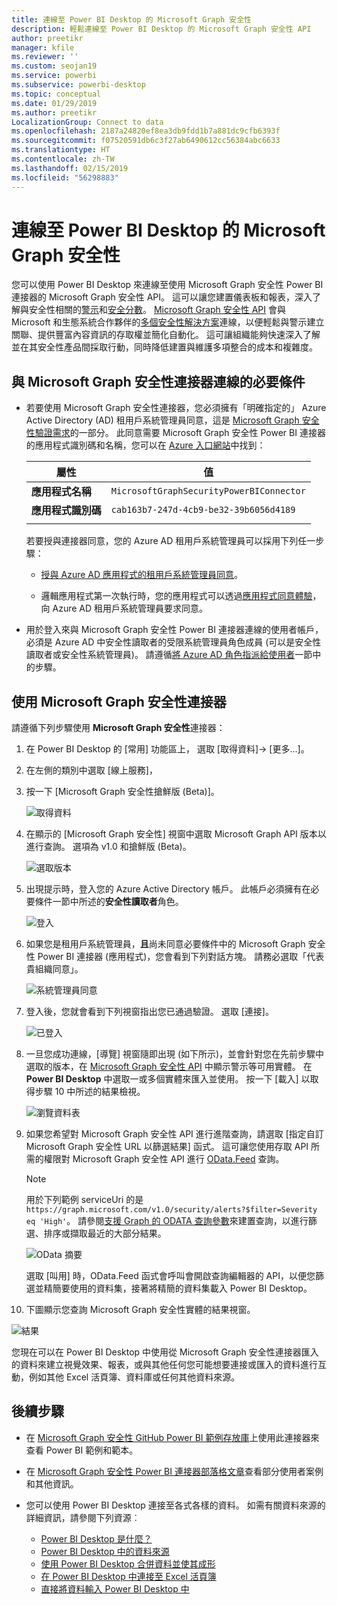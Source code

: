 ```yaml
---
title: 連線至 Power BI Desktop 的 Microsoft Graph 安全性
description: 輕鬆連線至 Power BI Desktop 的 Microsoft Graph 安全性 API
author: preetikr
manager: kfile
ms.reviewer: ''
ms.custom: seojan19
ms.service: powerbi
ms.subservice: powerbi-desktop
ms.topic: conceptual
ms.date: 01/29/2019
ms.author: preetikr
LocalizationGroup: Connect to data
ms.openlocfilehash: 2187a24820ef8ea3db9fdd1b7a881dc9cfb6393f
ms.sourcegitcommit: f07520591db6c3f27ab6490612cc56384abc6633
ms.translationtype: HT
ms.contentlocale: zh-TW
ms.lasthandoff: 02/15/2019
ms.locfileid: "56298883"
---
```

# <a name="connect-to-microsoft-graph-security-in-power-bi-desktop"></a>連線至 Power BI Desktop 的 Microsoft Graph 安全性

您可以使用 Power BI Desktop 來連線至使用 Microsoft Graph 安全性 Power BI 連接器的 Microsoft Graph 安全性 API。 這可以讓您建置儀表板和報表，深入了解與安全性相關的[警示](https://docs.microsoft.com/graph/api/resources/alert?view=graph-rest-1.0)和[安全分數](https://docs.microsoft.com/graph/api/resources/securescores?view=graph-rest-beta)。 [Microsoft Graph 安全性 API](https://aka.ms/graphsecuritydocs) 會與 Microsoft 和生態系統合作夥伴的[多個安全性解決方案](https://aka.ms/graphsecurityalerts)連線，以便輕鬆與警示建立關聯、提供豐富內容資訊的存取權並簡化自動化。 這可讓組織能夠快速深入了解並在其安全性產品間採取行動，同時降低建置與維護多項整合的成本和複雜度。

## <a name="prerequisites-to-connect-with-the-microsoft-graph-security-connector"></a>與 Microsoft Graph 安全性連接器連線的必要條件

* 若要使用 Microsoft Graph 安全性連接器，您必須擁有「明確指定的」 Azure Active Directory (AD) 租用戶系統管理員同意，這是 [Microsoft Graph 安全性驗證需求](https://aka.ms/graphsecurityauth)的一部分。 此同意需要 Microsoft Graph 安全性 Power BI 連接器的應用程式識別碼和名稱，您可以在 [Azure 入口網站](https://portal.azure.com)中找到：

   | 屬性 | 值 |
   |----------|-------|
   | **應用程式名稱** | `MicrosoftGraphSecurityPowerBIConnector` |
   | **應用程式識別碼** | `cab163b7-247d-4cb9-be32-39b6056d4189` |
   |||

   若要授與連接器同意，您的 Azure AD 租用戶系統管理員可以採用下列任一步驟：

   * [授與 Azure AD 應用程式的租用戶系統管理員同意](https://docs.microsoft.com/azure/active-directory/develop/v2-permissions-and-consent)。

   * 邏輯應用程式第一次執行時，您的應用程式可以透過[應用程式同意體驗](https://docs.microsoft.com/azure/active-directory/develop/application-consent-experience)，向 Azure AD 租用戶系統管理員要求同意。
   
* 用於登入來與 Microsoft Graph 安全性 Power BI 連接器連線的使用者帳戶，必須是 Azure AD 中安全性讀取者的受限系統管理員角色成員 (可以是安全性讀取者或安全性系統管理員)。 請遵循[將 Azure AD 角色指派給使用者](https://docs.microsoft.com/graph/security-authorization#assign-azure-ad-roles-to-users)一節中的步驟。 

## <a name="using-the-microsoft-graph-security-connector"></a>使用 Microsoft Graph 安全性連接器

請遵循下列步驟使用 **Microsoft Graph 安全性**連接器：

1. 在 Power BI Desktop 的 [常用] 功能區上， 選取 [取得資料]-> [更多...]。
2. 在左側的類別中選取 [線上服務]，
3. 按一下 [Microsoft Graph 安全性搶鮮版 (Beta)]。

    ![取得資料](media/desktop-connect-graph-security/GetData.PNG)
    
4. 在顯示的 [Microsoft Graph 安全性] 視窗中選取 Microsoft Graph API 版本以進行查詢。 選項為 v1.0 和搶鮮版 (Beta)。

    ![選取版本](media/desktop-connect-graph-security/selectVersion.PNG)
    
5. 出現提示時，登入您的 Azure Active Directory 帳戶。 此帳戶必須擁有在必要條件一節中所述的**安全性讀取者**角色。

    ![登入](media/desktop-connect-graph-security/SignIn.PNG)
    
6. 如果您是租用戶系統管理員，**且**尚未同意必要條件中的 Microsoft Graph 安全性 Power BI 連接器 (應用程式)，您會看到下列對話方塊。 請務必選取「代表貴組織同意」。

    ![系統管理員同意](media/desktop-connect-graph-security/AdminConsent.PNG)
    
7. 登入後，您就會看到下列視窗指出您已通過驗證。 選取 [連接]。

    ![已登入](media/desktop-connect-graph-security/SignedIn.PNG)
    
8. 一旦您成功連線，[導覽] 視窗隨即出現 (如下所示)，並會針對您在先前步驟中選取的版本，在 [Microsoft Graph 安全性 API](https://aka.ms/graphsecuritydocs) 中顯示警示等可用實體。 在 **Power BI Desktop** 中選取一或多個實體來匯入並使用。 按一下 [載入] 以取得步驟 10 中所述的結果檢視。

   ![瀏覽資料表](media/desktop-connect-graph-security/NavTable.PNG)
    
9. 如果您希望對 Microsoft Graph 安全性 API 進行進階查詢，請選取 [指定自訂 Microsoft Graph 安全性 URL 以篩選結果] 函式。 這可讓您使用存取 API 所需的權限對 Microsoft Graph 安全性 API 進行 [OData.Feed](https://docs.microsoft.com/power-bi/desktop-connect-odata) 查詢。

   > [!NOTE]
   > 用於下列範例 serviceUri 的是 `https://graph.microsoft.com/v1.0/security/alerts?$filter=Severity eq 'High'`。 請參閱[支援 Graph 的 ODATA 查詢參數](https://docs.microsoft.com/graph/query-parameters)來建置查詢，以進行篩選、排序或擷取最近的大部分結果。

   ![OData 摘要](media/desktop-connect-graph-security/ODataFeed.PNG)
    
   選取 [叫用] 時，OData.Feed 函式會呼叫會開啟查詢編輯器的 API，以便您篩選並精簡要使用的資料集，接著將精簡的資料集載入 Power BI Desktop。

10. 下圖顯示您查詢 Microsoft Graph 安全性實體的結果視窗。

   ![結果](media/desktop-connect-graph-security/Result.PNG)
    

您現在可以在 Power BI Desktop 中使用從 Microsoft Graph 安全性連接器匯入的資料來建立視覺效果、報表，或與其他任何您可能想要連接或匯入的資料進行互動，例如其他 Excel 活頁簿、資料庫或任何其他資料來源。

## <a name="next-steps"></a>後續步驟
* 在 [Microsoft Graph 安全性 GitHub Power BI 範例存放庫](https://aka.ms/graphsecuritypowerbiconnectorsamples)上使用此連接器來查看 Power BI 範例和範本。

* 在 [Microsoft Graph 安全性 Power BI 連接器部落格文章](https://aka.ms/graphsecuritypowerbiconnectorblogpost)查看部分使用者案例和其他資訊。

* 您可以使用 Power BI Desktop 連接至各式各樣的資料。 如需有關資料來源的詳細資訊，請參閱下列資源︰

    * [Power BI Desktop 是什麼？](desktop-what-is-desktop.md)
    * [Power BI Desktop 中的資料來源](desktop-data-sources.md)
    * [使用 Power BI Desktop 合併資料並使其成形](desktop-shape-and-combine-data.md)
    * [在 Power BI Desktop 中連接至 Excel 活頁簿](desktop-connect-excel.md)
    * [直接將資料輸入 Power BI Desktop 中](desktop-enter-data-directly-into-desktop.md)

